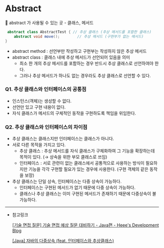 # Abstract

<aside>
📌 abstract 가 사용될 수 있는 곳 - 클래스, 메서드

</aside>

```java
 abstract class AbstractTest { // 추상 클래스 (추상 메서드를 포함한 클래스)
    abstract void move();        // 추상 메서드 (구현부가 없는 메서드)
}
```

- abstract method : 선언부만 작성하고 구현부는 작성하지 않은 추상 메서드
- abstract class : 클래스 내에 추상 메서드가 선언되어 있음을 의미
  - 최소 한 개의 추상 메서드를 포함하는 경우 반드시 추상 클래스로 선언하여야 한다.
  - 그러나 추상 메서드가 하나도 없는 경우라도 추상 클래스로 선언할 수 있다.

### Q1. 추상 클래스와 인터페이스의 공통점

- 인스턴스(객체)는 생성할 수 없다.
- 선언만 있고 구현 내용이 없다.
- 자식 클래스가 메서드의 구체적인 동작을 구현하도록 책임을 위임한다.

### Q2. 추상 클래스와 인터페이스의 차이점

- 추상 클래스는 클래스지만 인터페이스는 클래스가 아니다.
- 서로 다른 목적을 가지고 있다.
  - 추상 클래스 : 추상 메서드를 자식 클래스가 구체화하여 그 기능을 확장하는데 목적이 있다. (→ 상속을 위한 부모 클래스로 쓰임)
  - 인터페이스 : 서로 관련이 없는 클래스에서 공통적으로 사용하는 방식이 필요하지만 기능을 각각 구현할 필요가 있는 경우에 사용한다. (구현 객체의 같은 동작을 보장)
- 추상 클래스는 단일 상속, 인터페이스는 다중 상속이 가능하다.
  - 인터페이스는 구현된 메서드가 없기 때문에 다중 상속이 가능하다.
  - 클래스나 추상 클래스는 이미 구현된 메서드가 존재하기 때문에 다중상속이 불가능하다.

---

- 참고링크
  
  [[기술 면접 질문] 기술 면접 예상 질문 대비하기 - Java편 - Heee's Development Blog](https://gmlwjd9405.github.io/2017/10/01/basic-concepts-of-development-java.html)
  
  [[Java] 자바의 다중상속 (feat. 인터페이스와 추상클래스)](https://junior-datalist.tistory.com/m/213)
